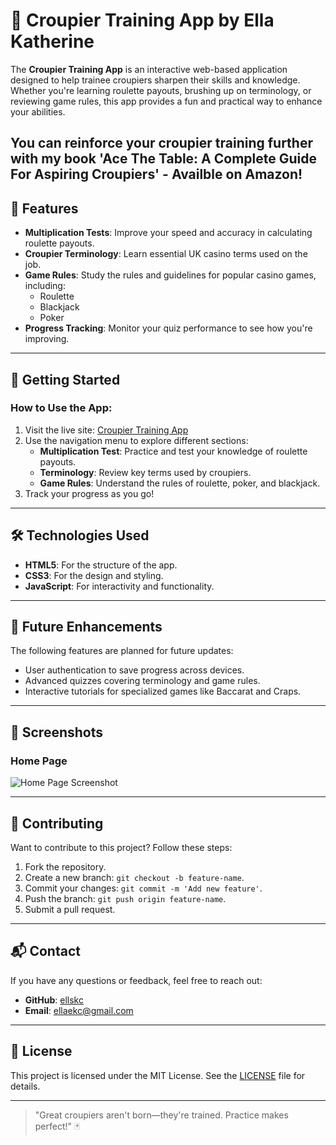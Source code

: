 # 🎲 Croupier Training App by Ella Katherine

The **Croupier Training App** is an interactive web-based application designed to help trainee croupiers sharpen their skills and knowledge. Whether you're learning roulette payouts, brushing up on terminology, or reviewing game rules, this app provides a fun and practical way to enhance your abilities.

You can reinforce your croupier training further with my book 'Ace The Table: A Complete Guide For Aspiring Croupiers' - Availble on Amazon! 
---

## 🌟 Features

- **Multiplication Tests**: Improve your speed and accuracy in calculating roulette payouts.
- **Croupier Terminology**: Learn essential UK casino terms used on the job.
- **Game Rules**: Study the rules and guidelines for popular casino games, including:
  - Roulette
  - Blackjack
  - Poker
- **Progress Tracking**: Monitor your quiz performance to see how you're improving.

---

## 🚀 Getting Started

### How to Use the App:
1. Visit the live site: [Croupier Training App](https://ellskc.github.io/Croupier-App/)
2. Use the navigation menu to explore different sections:
   - **Multiplication Test**: Practice and test your knowledge of roulette payouts.
   - **Terminology**: Review key terms used by croupiers.
   - **Game Rules**: Understand the rules of roulette, poker, and blackjack.
3. Track your progress as you go!

---

## 🛠️ Technologies Used

- **HTML5**: For the structure of the app.
- **CSS3**: For the design and styling.
- **JavaScript**: For interactivity and functionality.

---

## 📜 Future Enhancements

The following features are planned for future updates:
- User authentication to save progress across devices.
- Advanced quizzes covering terminology and game rules.
- Interactive tutorials for specialized games like Baccarat and Craps.

---

## 📸 Screenshots

### Home Page
![Home Page Screenshot](https://via.placeholder.com/800x400?text=Screenshot+Coming+Soon)

---

## 🙌 Contributing

Want to contribute to this project? Follow these steps:
1. Fork the repository.
2. Create a new branch: `git checkout -b feature-name`.
3. Commit your changes: `git commit -m 'Add new feature'`.
4. Push the branch: `git push origin feature-name`.
5. Submit a pull request.

---

## 📬 Contact

If you have any questions or feedback, feel free to reach out:
- **GitHub**: [ellskc](https://github.com/ellskc)
- **Email**: [ellaekc@gmail.com](mailto:youremail@example.com)

---

## 📜 License

This project is licensed under the MIT License. See the [LICENSE](LICENSE) file for details.

---

> "Great croupiers aren't born—they're trained. Practice makes perfect!" 🃏
